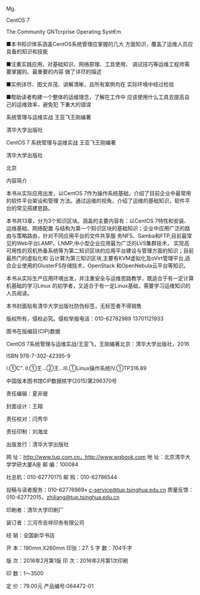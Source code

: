 Mg.


CentOS 7

The Community GNTcrprise Operating Syst€m

■本书知识体系涵盖CentOS系统管理应掌握的几大 方面知识，覆盖了运维人员应具备的知识和技能

■注重实践应用，对基础知识、网络原理、工具使用、 调试技巧等运维工程师需要掌握的、最重要的内容 做了详尽的描述

■实例详尽、图文并茂、讲解清晰，且所有案例均在 实际环境中经过检验

■帮助读者构建一个整体的运维理念，了解在工作中 应该使用什么工具去提高自己的运维效率，避免犯 下重大的错误





系统管理与运维实战
王亚飞王刚编著



清华大学出版社


CentOS 7
系统管理与运维实战
王亚飞王刚编著

清华大学出版社

北京

内容简介

本书从实际应用出发，以CentOS 7作为操作系统基础，介绍了目前企业中最常用的软件平台架设和管理 方法。通过运维的视角，介绍了运维的基础知识，软件平台的常见搭建思路。

本书共13章，分为3个知识区块。涵盖的主要内容有：以CentOS 7特性和安装、运维基础、网络配置 与结构为第一个知识区块的基础知识；企业中应用广泛的路由与策略路由，针对不同应用平台的文件共享服 务NFS、Samba和FTP,目前最常见的Web平台LAMP、LNMP,中小型企业应用最为广泛的LVS集群技术， 实现高可用性的双机热备系统等为第二知识区块的应用平台建设与管理方面的知识；目前最热门的虚拟化和 云计算为第三知识区块,主要有KVM虚拟化及oVirt管理平台,适合企业使用的GlusterFS存储技术，OpenStack 和OpenNebula云平台等知识。

本书从实际生产应用环境出发，并注重安全与运维思路教学，既适合于有一定计算机基础的学习Linux 的初学者，又适合于有一定Linux基础，需要学习运维知识的人员阅读。

本书封面贴有清华大学出版社防伪标签，无标签者不得销售

版权所有，侵权必究。侵权举报电话：010-62782989 13701121933

图书在版编目(CIP)数据

CentOS 7系统管理与运维实战/王亚飞，王刚编著北京：清华大学出版社，2016

ISBN 978-7-302-42395-9

I.①C". II.①王…②王…III.①Linux操作系统IV.①TP316.89

中国版本图书馆CIP数据核字(2015)第296370号

责任编辑：夏非彼

封面设计：王翔

责任校对：闫秀华

责任印制：刘海龙

出版发行：清华大学出版社

网 址：http://www.tup.com.cn，http://www.wqbook.com 地    址：北京清华大学学研大厦A座    邮 编：100084

社总机：010-62770175    邮 购：010-62786544

投稿与读者服务：010-62776969» c-service@tup.tsinghua.edu.cn 质量反馈：010-62772015，zhiliang@tup.tsinghua.edu.cn

印刷者：清华大学印刷厂

装订者：三河市吉祥印务有限公司

经 销：全国新华书店

开 本：190mm.X260mm    印张：27. 5    字 数：704千字

版 次：2016年2月第1版    印 次：2016年2月第1次印刷

印    数：1〜3500

定    价：79.00元 产品编号:064472-01

